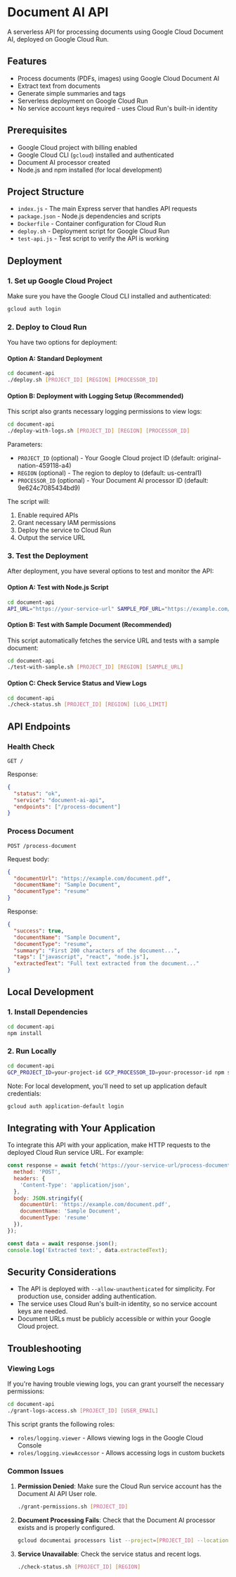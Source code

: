 # Document AI API

A serverless API for processing documents using Google Cloud Document AI, deployed on Google Cloud Run.

## Features

- Process documents (PDFs, images) using Google Cloud Document AI
- Extract text from documents
- Generate simple summaries and tags
- Serverless deployment on Google Cloud Run
- No service account keys required - uses Cloud Run's built-in identity

## Prerequisites

- Google Cloud project with billing enabled
- Google Cloud CLI (`gcloud`) installed and authenticated
- Document AI processor created
- Node.js and npm installed (for local development)

## Project Structure

- `index.js` - The main Express server that handles API requests
- `package.json` - Node.js dependencies and scripts
- `Dockerfile` - Container configuration for Cloud Run
- `deploy.sh` - Deployment script for Google Cloud Run
- `test-api.js` - Test script to verify the API is working

## Deployment

### 1. Set up Google Cloud Project

Make sure you have the Google Cloud CLI installed and authenticated:

```bash
gcloud auth login
```

### 2. Deploy to Cloud Run

You have two options for deployment:

#### Option A: Standard Deployment

```bash
cd document-api
./deploy.sh [PROJECT_ID] [REGION] [PROCESSOR_ID]
```

#### Option B: Deployment with Logging Setup (Recommended)

This script also grants necessary logging permissions to view logs:

```bash
cd document-api
./deploy-with-logs.sh [PROJECT_ID] [REGION] [PROCESSOR_ID]
```

Parameters:
- `PROJECT_ID` (optional) - Your Google Cloud project ID (default: original-nation-459118-a4)
- `REGION` (optional) - The region to deploy to (default: us-central1)
- `PROCESSOR_ID` (optional) - Your Document AI processor ID (default: 9e624c7085434bd9)

The script will:
1. Enable required APIs
2. Grant necessary IAM permissions
3. Deploy the service to Cloud Run
4. Output the service URL

### 3. Test the Deployment

After deployment, you have several options to test and monitor the API:

#### Option A: Test with Node.js Script

```bash
cd document-api
API_URL="https://your-service-url" SAMPLE_PDF_URL="https://example.com/sample.pdf" node test-api.js
```

#### Option B: Test with Sample Document (Recommended)

This script automatically fetches the service URL and tests with a sample document:

```bash
cd document-api
./test-with-sample.sh [PROJECT_ID] [REGION] [SAMPLE_URL]
```

#### Option C: Check Service Status and View Logs

```bash
cd document-api
./check-status.sh [PROJECT_ID] [REGION] [LOG_LIMIT]
```

## API Endpoints

### Health Check

```
GET /
```

Response:
```json
{
  "status": "ok",
  "service": "document-ai-api",
  "endpoints": ["/process-document"]
}
```

### Process Document

```
POST /process-document
```

Request body:
```json
{
  "documentUrl": "https://example.com/document.pdf",
  "documentName": "Sample Document",
  "documentType": "resume"
}
```

Response:
```json
{
  "success": true,
  "documentName": "Sample Document",
  "documentType": "resume",
  "summary": "First 200 characters of the document...",
  "tags": ["javascript", "react", "node.js"],
  "extractedText": "Full text extracted from the document..."
}
```

## Local Development

### 1. Install Dependencies

```bash
cd document-api
npm install
```

### 2. Run Locally

```bash
cd document-api
GCP_PROJECT_ID=your-project-id GCP_PROCESSOR_ID=your-processor-id npm start
```

Note: For local development, you'll need to set up application default credentials:

```bash
gcloud auth application-default login
```

## Integrating with Your Application

To integrate this API with your application, make HTTP requests to the deployed Cloud Run service URL. For example:

```javascript
const response = await fetch('https://your-service-url/process-document', {
  method: 'POST',
  headers: {
    'Content-Type': 'application/json',
  },
  body: JSON.stringify({
    documentUrl: 'https://example.com/document.pdf',
    documentName: 'Sample Document',
    documentType: 'resume'
  }),
});

const data = await response.json();
console.log('Extracted text:', data.extractedText);
```

## Security Considerations

- The API is deployed with `--allow-unauthenticated` for simplicity. For production use, consider adding authentication.
- The service uses Cloud Run's built-in identity, so no service account keys are needed.
- Document URLs must be publicly accessible or within your Google Cloud project.

## Troubleshooting

### Viewing Logs

If you're having trouble viewing logs, you can grant yourself the necessary permissions:

```bash
cd document-api
./grant-logs-access.sh [PROJECT_ID] [USER_EMAIL]
```

This script grants the following roles:
- `roles/logging.viewer` - Allows viewing logs in the Google Cloud Console
- `roles/logging.viewAccessor` - Allows accessing logs in custom buckets

### Common Issues

1. **Permission Denied**: Make sure the Cloud Run service account has the Document AI API User role.
   ```bash
   ./grant-permissions.sh [PROJECT_ID]
   ```

2. **Document Processing Fails**: Check that the Document AI processor exists and is properly configured.
   ```bash
   gcloud documentai processors list --project=[PROJECT_ID] --location=us
   ```

3. **Service Unavailable**: Check the service status and recent logs.
   ```bash
   ./check-status.sh [PROJECT_ID] [REGION]
   ```
